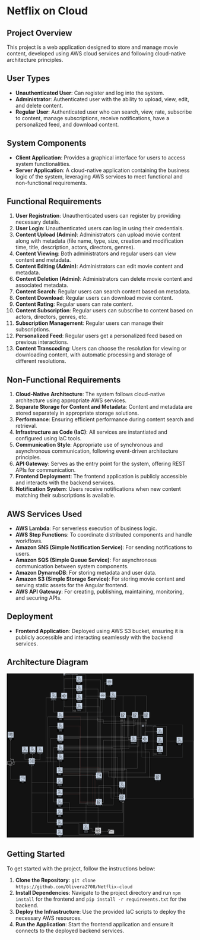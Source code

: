 # Netflix on Cloud

## Project Overview

This project is a web application designed to store and manage movie content, developed using AWS cloud services and following cloud-native architecture principles.

## User Types

- **Unauthenticated User**: Can register and log into the system.
- **Administrator**: Authenticated user with the ability to upload, view, edit, and delete content.
- **Regular User**: Authenticated user who can search, view, rate, subscribe to content, manage subscriptions, receive notifications, have a personalized feed, and download content.

## System Components

- **Client Application**: Provides a graphical interface for users to access system functionalities.
- **Server Application**: A cloud-native application containing the business logic of the system, leveraging AWS services to meet functional and non-functional requirements.

## Functional Requirements

1. **User Registration**: Unauthenticated users can register by providing necessary details.
2. **User Login**: Unauthenticated users can log in using their credentials.
3. **Content Upload (Admin)**: Administrators can upload movie content along with metadata (file name, type, size, creation and modification time, title, description, actors, directors, genres).
4. **Content Viewing**: Both administrators and regular users can view content and metadata.
5. **Content Editing (Admin)**: Administrators can edit movie content and metadata.
6. **Content Deletion (Admin)**: Administrators can delete movie content and associated metadata.
7. **Content Search**: Regular users can search content based on metadata.
8. **Content Download**: Regular users can download movie content.
9. **Content Rating**: Regular users can rate content.
10. **Content Subscription**: Regular users can subscribe to content based on actors, directors, genres, etc.
11. **Subscription Management**: Regular users can manage their subscriptions.
12. **Personalized Feed**: Regular users get a personalized feed based on previous interactions.
13. **Content Transcoding**: Users can choose the resolution for viewing or downloading content, with automatic processing and storage of different resolutions.

## Non-Functional Requirements

1. **Cloud-Native Architecture**: The system follows cloud-native architecture using appropriate AWS services.
2. **Separate Storage for Content and Metadata**: Content and metadata are stored separately in appropriate storage solutions.
3. **Performance**: Ensuring efficient performance during content search and retrieval.
4. **Infrastructure as Code (IaC)**: All services are instantiated and configured using IaC tools.
5. **Communication Style**: Appropriate use of synchronous and asynchronous communication, following event-driven architecture principles.
6. **API Gateway**: Serves as the entry point for the system, offering REST APIs for communication.
7. **Frontend Deployment**: The frontend application is publicly accessible and interacts with the backend services.
8. **Notification System**: Users receive notifications when new content matching their subscriptions is available.

## AWS Services Used

- **AWS Lambda**: For serverless execution of business logic.
- **AWS Step Functions**: To coordinate distributed components and handle workflows.
- **Amazon SNS (Simple Notification Service)**: For sending notifications to users.
- **Amazon SQS (Simple Queue Service)**: For asynchronous communication between system components.
- **Amazon DynamoDB**: For storing metadata and user data.
- **Amazon S3 (Simple Storage Service)**: For storing movie content and serving static assets for the Angular frontend.
- **AWS API Gateway**: For creating, publishing, maintaining, monitoring, and securing APIs.

## Deployment

- **Frontend Application**: Deployed using AWS S3 bucket, ensuring it is publicly accessible and interacting seamlessly with the backend services.

## Architecture Diagram

![diagram](diagram.png)

## Getting Started

To get started with the project, follow the instructions below:

1. **Clone the Repository**: `git clone https://github.com/Olivera2708/Netflix-cloud`
2. **Install Dependencies**: Navigate to the project directory and run `npm install` for the frontend and `pip install -r requirements.txt` for the backend.
3. **Deploy the Infrastructure**: Use the provided IaC scripts to deploy the necessary AWS resources.
4. **Run the Application**: Start the frontend application and ensure it connects to the deployed backend services.
